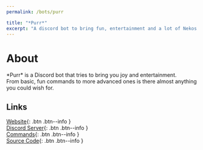 ```yaml
---
permalink: /bots/purr

title: "*Purr*"
excerpt: "A discord bot to bring fun, entertainment and a lot of Nekos."
---
```


# About
\*Purr\* is a Discord bot that tries to bring you joy and entertainment.  
From basic, fun commands to more advanced ones is there almost anything you could wish for.

## Links

[<i class="fas fa-globe"></i> Website](https://purrbot.site){: .btn .btn--info }  
[<i class="fab fa-discord"></i> Discord Server](https://purrbot.site/discord){: .btn .btn--info }  
[<i class="fas fa-terminal"></i> Commands](https://docs.purrbot.site/bot/commands){: .btn .btn--info }  
[<i class="fab fa-github"></i> Source Code](https://github.com/purrbot-site/PurrBot){: .btn .btn--info }